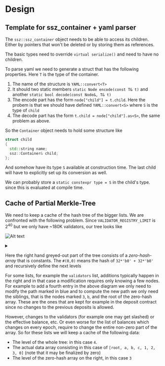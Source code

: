 # Design

## Template for ssz_container + yaml parser

The `ssz::ssz_container` object needs to be able to access its children. Either by pointers that won't be deleted or by storing them as references.

The basic types need to override `virtual serialize()` and need to have no children.

To parse yaml we need to generate a struct that has the following properties. Here `T` is the type of the container.
1. The name of the structure is `YAML::convert<T>`
2. It should two static members `static Node encode(const T& t)` and another `static bool decode(const Node&, T& t)`
3. The encode part has the form `node["child"] = t.child`.
Here the probem is that we should have defined `YAML::convert<S>` where `S` is the type of `child`
4. The decode part has the form `t.child = node["child"].as<S>`, the same problem as above.

So the `Container` object needs to hold some structure like

```C++
struct child
{
  std::string name;
  ssz::Container& child;
};
```

And somehow have its type `S` available at construction time. The last child will have to explicitly set up its conversion as well.   

We can probably store a `static constexpr type = S` in the child's type. since this is evaluated at compile time.

## Cache of Partial Merkle-Tree
We need to keep a cache of the hash tree of the bigger lists. We are confronted with the following problem. Since `VALIDATOR_REGISTRY_LIMIT` is $2^{40}$ but we only have ~180K validators, our tree looks like

![Alt text](https://g.gravizo.com/source/custom_mark10?https%3A%2F%2Fraw.githubusercontent.com%2Fpotuz%2Fmammon%2Fmain%2Fassets%2Fdesign.md)
<details>
<summary></summary>
custom_mark10
digraph G {
  root [color=blue, style=bold]
  a [color=blue, style=bold]
  root -> a [color=blue];
  b [label ="#(#(0,0),#(0,0))",style=filled]
  root -> b
  c [label = "b"]
  d [label ="c",color=blue,style=bold]
  e [label = "#(0,0)", style=filled]
  f [label = "#(0,0)", style=filled]
  a -> c
  a -> d[color=blue]
  b -> e;
  b -> f;
  c -> 1;
  c -> 2;
  3
  4 [label ="0",color=blue,style=bold]
  5 [label ="0",style=filled]
  6 [label ="0",style=filled]
  7 [label ="0",style=filled]
  8 [label = "0",style=filled]
    d -> 3;
    d -> 4 [color=blue]
    e -> 5;
    e -> 6;
    f -> 7;
    f -> 8;
 }
custom_mark10
</details>

Here the right hand greyed-out part of the tree consists of a *zero-hash-array* that is constants. The `#(0,0)` means the hash of `32*'b0' + 32*'b0'` and recursively define the next levels

For some lists, for example the `validators` list, additions typically happen in the right and in that case a modification requires only knowing a few nodes. For example to add a fourth entry in the above diagram we only need to modify the path marked in blue and to compute the new path we only need the siblings, that is the nodes marked `3`, `b`, and the root of the zero-hash array. These are the ones that are kept for example in the deposit contract since no changes to the previous deposits is allowed.

However, changes to the validators (for example one may get slashed) or the effective balance, etc. Or even worse for the list of balances which changes on every epoch, require to change the entire non-zero part of the array. So for these lists we will keep a cache of the following data:

- The level of the whole tree: in this case `4`.
- The actual data array consisting in this case of `[root, a, b, c, 1, 2, 3, 0]` (note that it may be finalized by zero)
- The level of the zero-hash array on the right, in this case `3`
